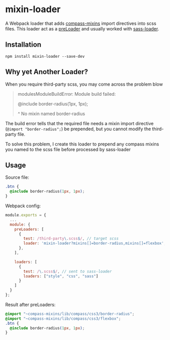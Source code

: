 # mixin-loader
A Webpack loader that adds [compass-mixins](https://github.com/Igosuki/compass-mixins) import directives into scss files.
This loader act as a [preLoader](http://webpack.github.io/docs/configuration.html#module-preloaders-module-postloaders) and usually worked with [sass-loader](https://github.com/jtangelder/sass-loader).

## Installation
`npm install mixin-loader --save-dev`

## Why yet Another Loader?
When you require third-party scss, you may come across the problem blow

> modulesModuleBuildError: Module build failed:
>
> @include border-radius(1px, 1px);
>
>    ^
>  No mixin named border-radius

The build error tells that the required file needs a mixin import directive (`@import "border-radius";`) be prepended, but you cannot modify the third-party file.

To solve this problem, I create this loader to prepend any compass mixins you named to the scss file before processed by sass-loader

## Usage

Source file:

```css
.btn {
  @include border-radius(1px, 1px);
}
```

Webpack config:

```javascript
module.exports = {
  ...
  module: {
    preLoaders: [
      {
        test: /third-party\.scss$/, // target scss
        loader: 'mixin-loader?mixins[]=border-radius,mixins[]=flexbox', // add two mixins: border-radius and flexbox 
      },
    ],

    loaders: [
      {
        test: /\.scss$/, // sent to sass-loader
        loaders: ["style", "css", "sass"]
      }
    ]
  }
};

```

Result after preLoaders:

```css
@import "~compass-mixins/lib/compass/css3/border-radius";
@import "~compass-mixins/lib/compass/css3/flexbox";
.btn {
  @include border-radius(1px, 1px);
}
```
